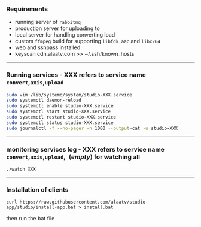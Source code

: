 ### Requirements
- running server of `rabbitmq`
- production server for uploading to
- local server for handling converting load
- custom `ffmpeg` build for supporting `libfdk_aac` and `libx264`
- web and sshpass installed
- keyscan cdn.alaatv.com >> ~/.ssh/known_hosts
---
### Running services - XXX refers to service name `convert`,`axis`,`upload`
```bash
sudo vim /lib/systemd/system/studio-XXX.service
sudo systemctl daemon-reload
sudo systemctl enable studio-XXX.service
sudo systemctl start studio-XXX.service
sudo systemctl restart studio-XXX.service
sudo systemctl status studio-XXX.service
sudo journalctl -f --no-pager -n 1000 --output=cat -u studio-XXX
```
---
### monitoring services log - XXX refers to service name `convert`,`axis`,`upload`,` `(*_empty_*) for watching all
```
./watch XXX
```
---
### Installation of clients
```
curl https://raw.githubusercontent.com/alaatv/studio-app/studio/install-app.bat > install.bat
```
then run the bat file